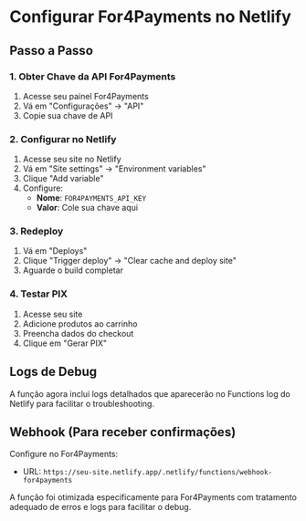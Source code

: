 # Configurar For4Payments no Netlify

## Passo a Passo

### 1. Obter Chave da API For4Payments
1. Acesse seu painel For4Payments
2. Vá em "Configurações" → "API"
3. Copie sua chave de API

### 2. Configurar no Netlify
1. Acesse seu site no Netlify
2. Vá em "Site settings" → "Environment variables"
3. Clique "Add variable"
4. Configure:
   - **Nome**: `FOR4PAYMENTS_API_KEY`
   - **Valor**: Cole sua chave aqui

### 3. Redeploy
1. Vá em "Deploys"
2. Clique "Trigger deploy" → "Clear cache and deploy site"
3. Aguarde o build completar

### 4. Testar PIX
1. Acesse seu site
2. Adicione produtos ao carrinho
3. Preencha dados do checkout
4. Clique em "Gerar PIX"

## Logs de Debug
A função agora inclui logs detalhados que aparecerão no Functions log do Netlify para facilitar o troubleshooting.

## Webhook (Para receber confirmações)
Configure no For4Payments:
- URL: `https://seu-site.netlify.app/.netlify/functions/webhook-for4payments`

A função foi otimizada especificamente para For4Payments com tratamento adequado de erros e logs para facilitar o debug.